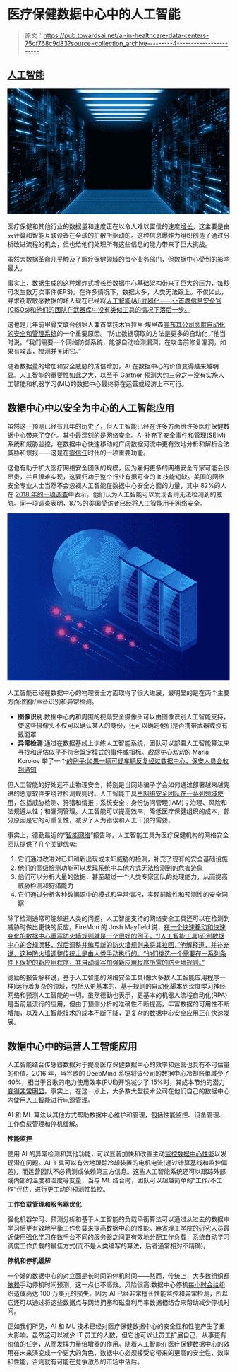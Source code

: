 # 医疗保健数据中心中的人工智能

> 原文：<https://pub.towardsai.net/ai-in-healthcare-data-centers-75cf768c9d83?source=collection_archive---------4----------------------->

## [人工智能](https://towardsai.net/p/category/artificial-intelligence)

![](img/a30bb2f137bcf126a53ea7f80dc6ab41.png)

医疗保健和其他行业的数据量和速度正在以令人难以置信的速度[增长](https://www.statista.com/statistics/871513/worldwide-data-created/)，这主要是由云计算和智能互联设备在全球的扩散所驱动的。这种信息爆炸为组织创造了通过分析改进流程的机会，但也给他们处理所有这些信息的能力带来了巨大挑战。

虽然大数据革命几乎触及了医疗保健领域的每个业务部门，但数据中心受到的影响最大。

事实上，数据生成的这种爆炸式增长给数据中心基础架构带来了巨大的压力，每秒可发生数万次事件(EPS)。在许多情况下，数据太多，人类无法跟上。不仅如此，寻求窃取敏感数据的坏人现在已经将[人工智能(AI)武器化——让首席信息安全官(CISOs)和他们的团队在武器库中没有类似工具的情况下落后一步。](https://cisomag.eccouncil.org/hackers-using-ai/#:~:text=AI%20Weaponization%20by%20Hackers&text=For%20instance%2C%20criminals%20use%20AI,have%20subscribed%20to%20the%20applications.)

这也是几年前甲骨文联合创始人兼首席技术官拉里·埃里森[宣布其公司高度自动化的安全和管理系统](https://www.zdnet.com/article/oracles-larry-ellison-the-way-to-prevent-data-theft-is-more-automation/)的一个重要原因。“防止数据窃取的方法是更多的自动化，”他当时说。“我们需要一个网络防御系统，能够自动检测漏洞，在攻击前修复漏洞，如果有攻击，检测并关闭它。”

随着数据量的增加和安全威胁的成倍增加，AI 在数据中心的价值变得越来越明显。人工智能的重要性如此之大，以至于 Gartner [预测](https://cio.economictimes.indiatimes.com/news/next-gen-technologies/the-increasing-role-of-ai-in-the-data-center/79601042)大约三分之一没有实施人工智能和机器学习(ML)的数据中心最终将在运营或经济上不可行。

## 数据中心中以安全为中心的人工智能应用

虽然这一预测已经有几年的历史了，但人工智能已经在许多方面给许多医疗保健数据中心带来了变化。其中最深刻的是网络安全。AI 补充了安全事件和管理(SEIM)系统和威胁监控，在数据中心快速移动的广阔数据河流中更有效地分析和解析合法威胁和误报——这是在[零信任](https://www.csoonline.com/article/3247848/what-is-zero-trust-a-model-for-more-effective-security.html)时代的一项重要功能。

这也有助于扩大医疗网络安全团队的规模，因为雇佣更多的网络安全专家可能会很昂贵，并且很难实现，这要归功于整个行业有据可查的 It 技能短缺。美国的网络安全专业人士当然不会忽视人工智能在数据中心安全方面的力量，其中 82%的人在 [2018 年的一项调查](https://www.datacenterknowledge.com/machine-learning/ai-s-biggest-impact-data-center-cybersecurity)中表示，他们认为人工智能可以发现否则无法检测到的威胁。同一项调查表明，87%的美国受访者已经将人工智能用于网络安全。

![](img/4e915f8c1f389bfa7798520d7921ff12.png)

人工智能已经在数据中心的物理安全方面取得了很大进展，最明显的是在两个主要方面:图像/声音识别和异常检测。

*   **图像识别**:数据中心内和周围的视频安全摄像头可以由图像识别人工智能支持，使这些摄像头不仅可以确认某人的身份，还可以确定他们是否携带武器或没有戴面罩
*   **异常检测**:通过在数据基线上训练人工智能系统，团队可以部署人工智能算法来寻找和评估似乎不符合既定模式的事件或指标。*数据中心知识*的 Maria Korolov 举了一个[的例子:如果一辆可疑车辆反复经过数据中心，保安人员会收到通知](https://www.datacenterknowledge.com/machine-learning/how-ai-used-data-center-physical-security-today)

但人工智能的好处远不止物理安全，特别是当网络骗子学会如何通过部署越来越先进的恶意软件来绕过检测规则时。人工智能工具[由网络安全团队在一系列领域使用](https://www2.deloitte.com/content/dam/Deloitte/ca/Documents/risk/ca-en-smart-cyber-pov-aoda.pdf)，包括威胁检测、狩猎和情报；系统安全；身份访问管理(IAM)；治理、风险和法规遵从性；和漏洞管理。人工智能可以提高效率，降低医疗保健组织的成本，部分原因是它的可重复性，减少了人为错误和人工干预的需要。

事实上，德勤最近的“[智能网络](https://www2.deloitte.com/content/dam/Deloitte/ca/Documents/risk/ca-en-smart-cyber-pov-aoda.pdf)”报告称，人工智能工具为医疗保健机构的网络安全团队提供了几个关键优势:

1.  它们通过改进对已知和新出现或未知威胁的检测，补充了现有的安全基础设施
2.  他们的高级检测功能可以发现系统中其他方式无法检测到的危害迹象
3.  他们可以分析大量的数据，甚至超过一个人类专家团队的处理能力，从而提高威胁检测和狩猎能力
4.  它们通过分析各种数据源中的模式和异常情况，实现前瞻性和预测性的安全洞察

除了检测通常可能躲避人类的问题，人工智能支持的网络安全工具还可以在检测到威胁时做出更快的反应。FireMon 的 Josh Mayfield 说，[在一个快速移动和快速变化的数据中心重写防火墙规则就是一个很好的例子。“(人工智能工具)识别数据中心的合规漂移，然后调整并编写新的防火墙规则来将其拉回，”他解释道，并补充说，这种防火墙调整传统上是由人类手动执行的。“他们挑选一个需要在一系列条件下保护的新应用程序，并自动编写加强新应用程序所需的防火墙规则。”](https://www.datacenterknowledge.com/machine-learning/ai-s-biggest-impact-data-center-cybersecurity)

德勤的报告解释说，基于人工智能的网络安全工具(像大多数人工智能应用程序一样)运行着复杂的领域，包括从更基本的、基于规则的自动化脚本到深度学习神经网络和预测人工智能的一切。虽然德勤也表示，更基本的机器人流程自动化(RPA)是当前最流行的应用，但由于预测分析的准确性不断提高，丰富数据的可用性不断增加，以及人工智能技术的成本不断下降，更复杂的数据中心安全应用正在快速发展。

## 数据中心中的运营人工智能应用

人工智能结合传感器数据对于提高医疗保健数据中心的效率和运营也具有不可估量的价值。2016 年，当谷歌的 DeepMind 系统将该公司的数据中心冷却账单减少了 40%，相当于谷歌的电力使用效率(PUE)开销减少了 15%时，其成本节约的潜力[变得非常明显](https://deepmind.com/blog/article/deepmind-ai-reduces-google-data-centre-cooling-bill-40)。事实上，在这一点上，大多数大型技术公司在他们自己的数据中心内使用[人工智能进行电源管理](https://www.forbes.com/sites/cognitiveworld/2019/05/31/exploring-the-impact-of-ai-in-the-data-center/?sh=3edc2c5e67c4)。

AI 和 ML 算法以其他方式帮助数据中心维护和管理，包括性能监控、设备管理、工作负载管理和停机缓解。

**性能监控**

使用 AI 的异常检测和其他功能，可以显著加快和改善主动[监控数据中心性能](https://www.evoquedcs.com/ai-performance-monitoring/)以发现潜在问题。AI 工具可以有效地跟踪冷却装置的电机电流(通过计算基线和监控偏差)，而运营团队不必猜测或依赖第三方信息。这些人工智能系统还可以跟踪外部或内部的温度和湿度等变量，当与 ML 结合时，团队可以超越简单的“工作/不工作”评估，进行更主动的预测性监控。

**工作负载管理和服务器优化**

强化机器学习、预测分析和基于人工智能的负载平衡算法可以通过从过去的数据中学习后更有效地平衡工作负载来提高数据中心的性能。[麻省理工学院的研究人员](https://news.mit.edu/2019/decima-data-processing-0821)最近使用[强化学习](https://www.capestart.com/resources/blog/reinforcement-learning-in-health-care-why-its-important-and-how-it-can-help/)在数千台不同的服务器之间更有效地分配工作负载，系统自动学习调度工作负载的最佳方式(而不是人类编写的算法，后者通常相对不精确)。

**停机和停机缓解**

一个好的数据中心的对立面是长时间的停机时间——然而，传统上，大多数组织都[依赖](https://www.forbes.com/sites/cognitiveworld/2019/05/31/exploring-the-impact-of-ai-in-the-data-center/?sh=3edc2c5e67c4)手动停机时间预测，这一点也不高效。风险很高:数据中心停机[每小时会给](https://www.linesight.com/en-us/insights/artificial-intelligence-for-optimizing-data-centers/)组织造成高达 100 万美元的损失。因为 AI 已经非常擅长性能监控和异常检测，所以它还可以通过将这些数据点与网络拥塞和磁盘利用率数据相结合来帮助减少停机时间。

正如我们所见，AI 和 ML 技术已经对医疗保健数据中心的安全性和性能产生了重大影响。虽然这可以减少 IT 员工的人数，但它也可以让员工扩展自己，从事更有价值的任务，从而发挥力量倍增器的作用。随着人工智能在医疗保健数据中心的效用在未来演变成一个更大的角色，数据中心必须接受它带来的更高的安全性、效率和性能，否则就有可能在竞争激烈的市场中落后。